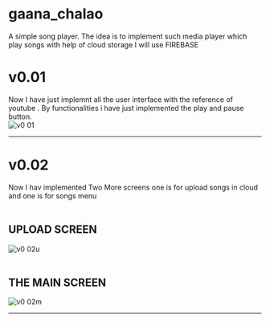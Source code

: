 # gaana_chalao
A simple song player.
The idea is to implement such media player which play songs with help of cloud storage I will use FIREBASE


# v0.01 
Now I have just implemnt all the user interface with the reference of youtube . 
By functionalities i have just implemented the play and pause button.
<br>
![v0 01](https://user-images.githubusercontent.com/48251967/89545267-9218bc80-d81c-11ea-911e-b8d5f8ddfb43.png)
<hr>

# v0.02
Now I hav implemented Two More screens one is for upload songs in cloud and one is for songs menu 
<br>
<br>
## UPLOAD SCREEN
![v0 02u](https://user-images.githubusercontent.com/48251967/89720576-e07cb580-d9ec-11ea-8201-df2a369d6cee.png)
<br>
<br>
## THE MAIN SCREEN
![v0 02m](https://user-images.githubusercontent.com/48251967/89720587-086c1900-d9ed-11ea-8ae2-ed9b9cd068e2.png)

<hr>




